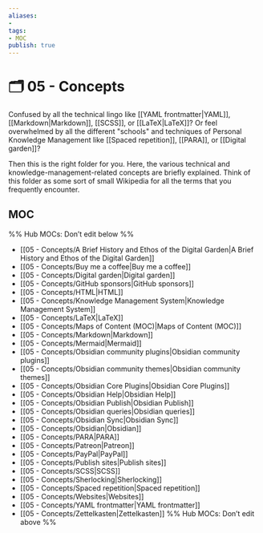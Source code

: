 ```yaml
---
aliases:
- 
tags:
- MOC
publish: true
---
```


# 🗂️ 05 - Concepts

Confused by all the technical lingo like [[YAML frontmatter|YAML]], [[Markdown|Markdown]], [[SCSS]], or [[LaTeX|LaTeX]]? Or feel overwhelmed by all the different "schools" and techniques of Personal Knowledge Management like [[Spaced repetition]], [[PARA]], or [[Digital garden]]?

Then this is the right folder for you. Here, the various technical and knowledge-management-related concepts are briefly explained. Think of this folder as some sort of small Wikipedia for all the terms that you frequently encounter.

## MOC

%% Hub MOCs: Don’t edit below  %%
-  [[05 - Concepts/A Brief History and Ethos of the Digital Garden|A Brief History and Ethos of the Digital Garden]]
-  [[05 - Concepts/Buy me a coffee|Buy me a coffee]]
-  [[05 - Concepts/Digital garden|Digital garden]]
-  [[05 - Concepts/GitHub sponsors|GitHub sponsors]]
-  [[05 - Concepts/HTML|HTML]]
-  [[05 - Concepts/Knowledge Management System|Knowledge Management System]]
-  [[05 - Concepts/LaTeX|LaTeX]]
-  [[05 - Concepts/Maps of Content (MOC)|Maps of Content (MOC)]]
-  [[05 - Concepts/Markdown|Markdown]]
-  [[05 - Concepts/Mermaid|Mermaid]]
-  [[05 - Concepts/Obsidian community plugins|Obsidian community plugins]]
-  [[05 - Concepts/Obsidian community themes|Obsidian community themes]]
-  [[05 - Concepts/Obsidian Core Plugins|Obsidian Core Plugins]]
-  [[05 - Concepts/Obsidian Help|Obsidian Help]]
-  [[05 - Concepts/Obsidian Publish|Obsidian Publish]]
-  [[05 - Concepts/Obsidian queries|Obsidian queries]]
-  [[05 - Concepts/Obsidian Sync|Obsidian Sync]]
-  [[05 - Concepts/Obsidian|Obsidian]]
-  [[05 - Concepts/PARA|PARA]]
-  [[05 - Concepts/Patreon|Patreon]]
-  [[05 - Concepts/PayPal|PayPal]]
-  [[05 - Concepts/Publish sites|Publish sites]]
-  [[05 - Concepts/SCSS|SCSS]]
-  [[05 - Concepts/Sherlocking|Sherlocking]]
-  [[05 - Concepts/Spaced repetition|Spaced repetition]]
-  [[05 - Concepts/Websites|Websites]]
-  [[05 - Concepts/YAML frontmatter|YAML frontmatter]]
-  [[05 - Concepts/Zettelkasten|Zettelkasten]]
%% Hub MOCs: Don’t edit above  %%
